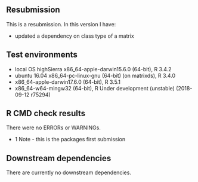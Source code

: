 ## Resubmission
This is a resubmission. In this version I have:

* updated a dependency on class type of a matrix

## Test environments
* local OS highSierra x86_64-apple-darwin15.6.0 (64-bit), R 3.4.2
* ubuntu 16.04 x86_64-pc-linux-gnu (64-bit) (on matrixds), R 3.4.0
* x86_64-apple-darwin17.6.0 (64-bit), R 3.5.1
* x86_64-w64-mingw32 (64-bit), R Under development (unstable) (2018-09-12 r75294)

## R CMD check results
There were no ERRORs or WARNINGs. 

* 1 Note - this is the packages first submission

## Downstream dependencies
There are currently no downstream dependencies.
